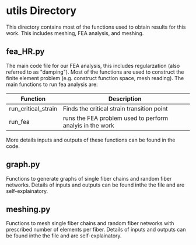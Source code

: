 # utils Directory

This directory contains most of the functions used to obtain results for this work. This includes meshing, FEA analysis, and meshing.

## fea_HR.py
The main code file for our FEA analysis, this includes regularzation (also referred to as "damping"). Most of the functions are used to construct the finite element problem (e.g. construct function space, mesh reading). The main functions to run fea analysis are:

|Function|Description|
---------|------------
|run_critical_strain| Finds the critical strain transition point|
|run_fea| runs the FEA problem used to perform analyis in the work|

More details inputs and outputs of these functions can be found in the code.

## graph.py
Functions to generate graphs of single fiber chains and random fiber networks. Details of inputs and outputs can be found inthe the file and are self-explainatory.

## meshing.py
Functions to mesh single fiber chains and random fiber networks with prescribed number of elements per fiber. Details of inputs and outputs can be found inthe the file and are self-explainatory.
